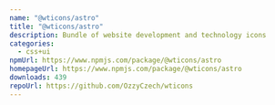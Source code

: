 ```yaml
---
name: "@wticons/astro"
title: "@wticons/astro"
description: Bundle of website development and technology icons
categories:
  - css+ui
npmUrl: https://www.npmjs.com/package/@wticons/astro
homepageUrl: https://www.npmjs.com/package/@wticons/astro
downloads: 439
repoUrl: https://github.com/OzzyCzech/wticons
---
```

